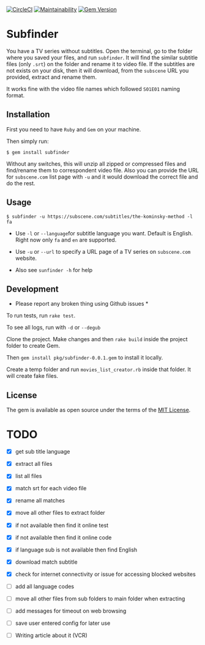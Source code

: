
[![CircleCI](https://circleci.com/gh/sizief/subfinder.svg?style=svg)](https://circleci.com/gh/sizief/subfinder) [![Maintainability](https://api.codeclimate.com/v1/badges/847c36c4319bef81de03/maintainability)](https://codeclimate.com/github/sizief/subfinder/maintainability)
[![Gem Version](https://badge.fury.io/rb/subfinder.svg)](https://badge.fury.io/rb/subfinder)

  

# Subfinder

You have a TV series without subtitles. Open the terminal, go to the folder where you saved your files, and run `subfinder`. It will find the similar subtitle files (only `.srt`) on the folder and rename it to video file. If the subtitles are not exists on your disk, then it will download, from the `subscene` URL you provided, extract and rename them.

It works fine with the video file names which followed `S01E01` naming format.

## Installation

  

First you need to have `Ruby` and `Gem` on your machine.

  

Then simply run:

  

`$ gem install subfinder`

Without any switches, this will unzip all zipped or compressed files and find/rename them to correspondent video file. Also you can provide the URL for `subscene.com` list page with `-u` and it would download the correct file and do the rest.

## Usage


  

`$ subfinder -u https://subscene.com/subtitles/the-kominsky-method -l fa`

- Use `-l` or `--language`for subtitle language you want. Default is English. Right now only `fa` and `en` are supported.

- Use `-u` or `--url` to specify a URL page of a TV series on `subscene.com` website.

- Also see `sunfinder -h` for help

  
  

## Development

* Please report any broken thing using Github issues *

To run tests, run `rake test`.


To see all logs, run with `-d` or `--degub`
  

Clone the project. Make changes and then `rake build` inside the project folder to create Gem.

Then `gem install pkg/subfinder-0.0.1.gem` to install it locally.

Create a temp folder and run `movies_list_creator.rb` inside that folder. It will create fake files.

  
  

## License

  

The gem is available as open source under the terms of the [MIT License](https://opensource.org/licenses/MIT).

  
  

# TODO

- [x] get sub title language

- [x] extract all files

- [x] list all files

- [x] match srt for each video file

- [x] rename all matches

- [x] move all other files to extract folder

- [x] if not available then find it online test

- [x] if not available then find it online code

- [x] if language sub is not available then find English

- [x] download match subtitle

- [x] check for internet connectivity or issue for accessing blocked websites

- [ ] add all language codes

- [ ] move all other files from sub folders to main folder when extracting

- [ ] add messages for timeout on web browsing

- [ ] save user entered config for later use

- [ ] Writing article about it (VCR)
